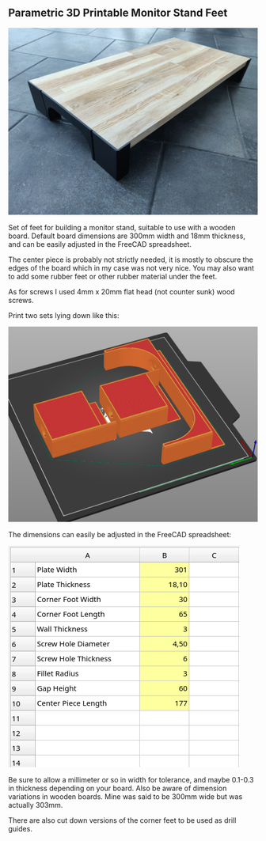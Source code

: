 ## Parametric 3D Printable Monitor Stand Feet

![Photo of monitor feet](https://raw.githubusercontent.com/funkyfourier/monitorstandfeet/master/img/monitorstand.jpg)

Set of feet for building a monitor stand, suitable to use with a wooden board. Default board dimensions are 300mm width and 18mm thickness, and can be easily adjusted in the FreeCAD spreadsheet.

The center piece is probably not strictly needed, it is mostly to obscure the edges of the board which in my case was not very nice. You may also want to add some rubber feet or other rubber material under the feet.

As for screws I used 4mm x 20mm flat head (not counter sunk) wood screws.

Print two sets lying down like this:

![Example of print orientation](https://raw.githubusercontent.com/funkyfourier/monitorstandfeet/master/img/PrintOrientation.png)

The dimensions can easily be adjusted in the FreeCAD spreadsheet:

![FreeCAD spreadsheet](https://raw.githubusercontent.com/funkyfourier/monitorstandfeet/master/img/parameters.png)

Be sure to allow a millimeter or so in width for tolerance, and maybe 0.1-0.3 in thickness depending on your board. Also be aware of dimension variations in wooden boards. Mine was said to be 300mm wide but was actually 303mm.

There are also cut down versions of the corner feet to be used as drill guides.